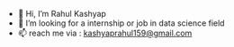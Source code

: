 - 👋 Hi, I’m Rahul Kashyap
- 👀 I’m looking for a internship or job in data science field
- 📫 reach me via : kashyaprahul159@gmail.com

<!---
rahulk15/rahulk15 is a ✨ special ✨ repository because its `README.md` (this file) appears on your GitHub profile.
You can click the Preview link to take a look at your changes.
--->
